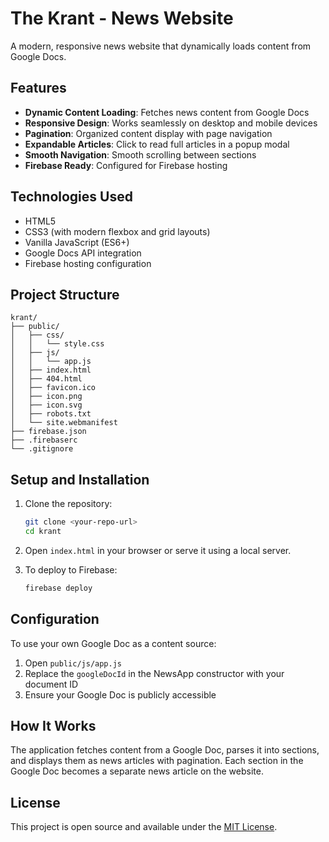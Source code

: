 # The Krant - News Website

A modern, responsive news website that dynamically loads content from Google Docs.

## Features

- **Dynamic Content Loading**: Fetches news content from Google Docs
- **Responsive Design**: Works seamlessly on desktop and mobile devices
- **Pagination**: Organized content display with page navigation
- **Expandable Articles**: Click to read full articles in a popup modal
- **Smooth Navigation**: Smooth scrolling between sections
- **Firebase Ready**: Configured for Firebase hosting

## Technologies Used

- HTML5
- CSS3 (with modern flexbox and grid layouts)
- Vanilla JavaScript (ES6+)
- Google Docs API integration
- Firebase hosting configuration

## Project Structure

```
krant/
├── public/
│   ├── css/
│   │   └── style.css
│   ├── js/
│   │   └── app.js
│   ├── index.html
│   ├── 404.html
│   ├── favicon.ico
│   ├── icon.png
│   ├── icon.svg
│   ├── robots.txt
│   └── site.webmanifest
├── firebase.json
├── .firebaserc
└── .gitignore
```

## Setup and Installation

1. Clone the repository:
   ```bash
   git clone <your-repo-url>
   cd krant
   ```

2. Open `index.html` in your browser or serve it using a local server.

3. To deploy to Firebase:
   ```bash
   firebase deploy
   ```

## Configuration

To use your own Google Doc as a content source:

1. Open `public/js/app.js`
2. Replace the `googleDocId` in the NewsApp constructor with your document ID
3. Ensure your Google Doc is publicly accessible

## How It Works

The application fetches content from a Google Doc, parses it into sections, and displays them as news articles with pagination. Each section in the Google Doc becomes a separate news article on the website.

## License

This project is open source and available under the [MIT License](LICENSE).